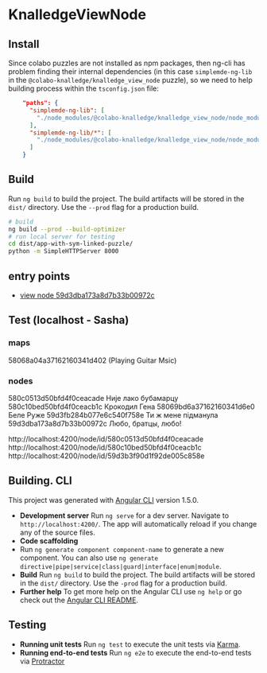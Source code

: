 # KnalledgeViewNode

## Install

Since colabo puzzles are not installed as npm packages, then ng-cli has problem finding their internal dependencies (in this case `simplemde-ng-lib` in the `@colabo-knalledge/knalledge_view_node` puzzle), so we need to help building process within the `tsconfig.json` file:

```json
    "paths": {
      "simplemde-ng-lib": [
        "./node_modules/@colabo-knalledge/knalledge_view_node/node_modules/simplemde-ng-lib"
      ],
      "simplemde-ng-lib/*": [
        "./node_modules/@colabo-knalledge/knalledge_view_node/node_modules/simplemde-ng-lib/*"
      ]
    }
```

## Build

Run `ng build` to build the project. The build artifacts will be stored in the `dist/` directory. Use the `--prod` flag for a production build.

```sh
# build
ng build --prod --build-optimizer
# run local server for testing
cd dist/app-with-sym-linked-puzzle/
python -m SimpleHTTPServer 8000
```

## entry points

+ [view node 59d3dba173a8d7b33b00972c](http://localhost:4200/node/id/59d3dba173a8d7b33b00972c)


## Test (localhost - Sasha)

### maps
58068a04a37162160341d402 (Playing Guitar Msic)

### nodes
580c0513d50bfd4f0ceacade Није лако бубамарцу
580c10bed50bfd4f0ceacb1c Крокодил Гена
58069bd6a37162160341d6e0 Беле Руже
59d3fb284b077e6c540f758e Ти ж мене підманула
59d3dba173a8d7b33b00972c Любо, братцы, любо!

http://localhost:4200/node/id/580c0513d50bfd4f0ceacade
http://localhost:4200/node/id/580c10bed50bfd4f0ceacb1c
http://localhost:4200/node/id/59d3b3f90d1f92de005c858e

## Building. CLI

This project was generated with [Angular CLI](https://github.com/angular/angular-cli) version 1.5.0.

- **Development server**
  Run `ng serve` for a dev server. Navigate to `http://localhost:4200/`. The app will automatically reload if you change any of the source files.
- **Code scaffolding**
- Run `ng generate component component-name` to generate a new component. You can also use `ng generate directive|pipe|service|class|guard|interface|enum|module`.
- **Build**
  Run `ng build` to build the project. The build artifacts will be stored in the `dist/` directory. Use the `-prod` flag for a production build.
- **Further help**
  To get more help on the Angular CLI use `ng help` or go check out the [Angular CLI README](https://github.com/angular/angular-cli/blob/master/README.md).

## Testing

- **Running unit tests**
  Run `ng test` to execute the unit tests via [Karma](https://karma-runner.github.io).
- **Running end-to-end tests**
  Run `ng e2e` to execute the end-to-end tests via [Protractor](http://www.protractortest.org/)
